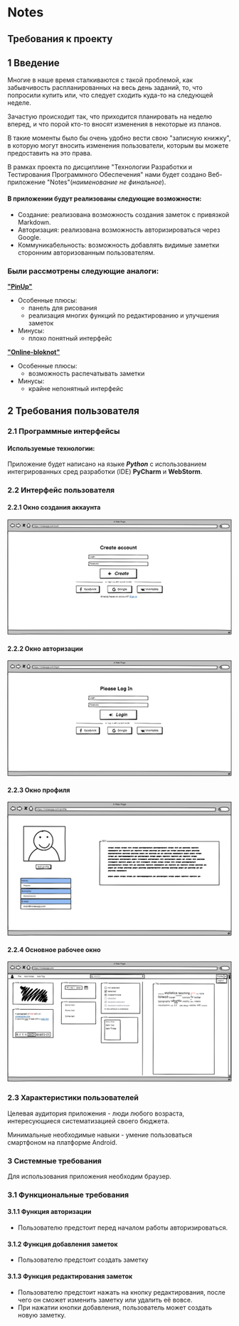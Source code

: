 # Notes
## Требования к проекту
## 1 Введение

Многие в наше время сталкиваются с такой проблемой, 
как забывчивость распланированных на весь день заданий, то,
 что попросили купить или, что следует сходить куда-то на следующей неделе.
 
Зачастую происходит так, что приходится планировать на неделю вперед,
 и что порой кто-то вносят изменения в некоторые из планов.

В такие моменты было бы очень удобно вести свою "записную книжку", в которую 
могут вносить изменения пользователи, которым вы можете предоставить на 
это права.

В рамках проекта по дисциплине "Технологии Разработки 
и Тестирования Программного Обеспечения" нами будет 
создано Веб-приложение "Notes"(*наименование не финальное*).

#### В приложении будут реализованы следующие возможности:

- Создание: реализована возможность создания заметок с привязкой Markdown.
- Авторизация: реализована возможность авторизироваться через Google.
- Коммуникабельность: возможность добавлять видимые заметки сторонним авторизованным пользователям.

### Были рассмотрены следующие аналоги:
**["PinUp"](https://pinup.com/)**
- Особенные плюсы:
    - панель для рисования
    - реализация многих функций по редактированию и улучшения заметок
- Минусы:
    - плохо понятный интерфейс
    

**["Online-bloknot"](http://online-bloknot.ru/)**
- Особенные плюсы:
    - возможность распечатывать заметки
- Минусы:
    - крайне непонятный интерфейс
    
## 2 Требования пользователя
### 2.1 Программные интерфейсы
#### Используемые технологии:

Приложение будет написано на языке ***Python*** с использованием интегрированных
 сред разработки (IDE) **PyCharm** и **WebStorm**.

### 2.2 Интерфейс пользователя
#### 2.2.1 Окно создания аккаунта
![](https://github.com/moonkracker/notes/blob/master/mockups/Authorization%20.png)
#### 2.2.2 Окно авторизации
![](https://github.com/moonkracker/notes/blob/master/mockups/Login.png)
#### 2.2.3 Окно профиля
![](https://github.com/moonkracker/notes/blob/master/mockups/profile.png)
#### 2.2.4 Основное рабочее окно
![](https://github.com/moonkracker/notes/blob/master/mockups/main%20window.png)

### 2.3 Характеристики пользователей
Целевая аудитория приложения - люди любого возраста, интересующиеся систематизацией своего бюджета.

Минимальные необходимые навыки - умение пользоваться смартфоном на платформе Android.

### 3 Системные требования
Для использования приложения необходим браузер.

### 3.1 Функциональные требования

#### 3.1.1 Функция авторизации
* Пользователю предстоит перед началом работы авторизироваться.

#### 3.1.2 Функция добавления заметок
* Пользователю предстоит создать заметку

#### 3.1.3 Функция редактирования заметок
* Пользователю предстоит нажать на кнопку редактирования, после чего он сможет изменить 
заметку или удалить её вовсе.
* При нажатии кнопки добавления, пользователь может создать новую заметку.

